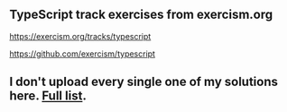 ## TypeScript track exercises from exercism.org

https://exercism.org/tracks/typescript

https://github.com/exercism/typescript

## I don't upload every single one of my solutions here. [Full list](https://exercism.org/profiles/seamantick/solutions?track_slug=typescript).
